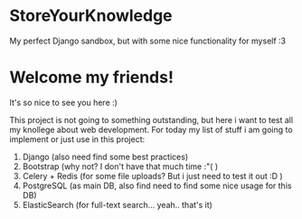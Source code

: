 # StoreYourKnowledge
My perfect Django sandbox, but with some nice functionality for myself :3

# Welcome my friends!
It's so nice to see you here :)

This project is not going to something outstanding, but here i want to test all my knollege about web development.
For today my list of stuff i am going to implement or just use in this project:

1. Django (also need find some best practices)
2. Bootstrap (why not? I don't have that much time :"( )
3. Celery + Redis (for some file uploads? But i just need to test it out :D )
4. PostgreSQL (as main DB, also find need to find some nice usage for this DB)
5. ElasticSearch (for full-text search... yeah.. that's it)
